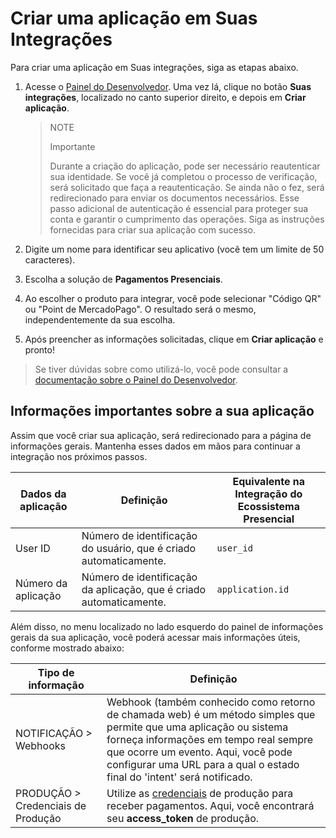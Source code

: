 # Criar uma aplicação em Suas Integrações

Para criar uma aplicação em Suas integrações, siga as etapas abaixo.

1. Acesse o [Painel do Desenvolvedor](https://www.mercadopago.com.br/developers/pt). Uma vez lá, clique no botão **Suas integrações**, localizado no canto superior direito, e depois em **Criar aplicação**. 

    > NOTE
    >
    > Importante
    >
    > Durante a criação do aplicação, pode ser necessário reautenticar sua identidade. Se você já completou o processo de verificação, será solicitado que faça a reautenticação. Se ainda não o fez, será redirecionado para enviar os documentos necessários. Esse passo adicional de autenticação é essencial para proteger sua conta e garantir o cumprimento das operações. Siga as instruções fornecidas para criar sua aplicação com sucesso.

2. Digite um nome para identificar seu aplicativo (você tem um limite de 50 caracteres). 
3. Escolha a solução de **Pagamentos Presenciais**.
4. Ao escolher o produto para integrar, você pode selecionar "Código QR" ou "Point de MercadoPago". O resultado será o mesmo, independentemente da sua escolha.
5. Após preencher as informações solicitadas, clique em **Criar aplicação** e pronto!


> Se tiver dúvidas sobre como utilizá-lo, você pode consultar a [documentação sobre o Painel do Desenvolvedor](/developers/pt/docs/ecosistema-presencial/additional-content/your-integrations/dashboard).


## Informações importantes sobre a sua aplicação

Assim que você criar sua aplicação, será redirecionado para a página de informações gerais. Mantenha esses dados em mãos para continuar a integração nos próximos passos.

| Dados da aplicação  | Definição                                                           | Equivalente na Integração do Ecossistema Presencial |
|---------------------|---------------------------------------------------------------------|---------------------------------------------------|
| User ID             | Número de identificação do usuário, que é criado automaticamente.    | `user_id`                                         |
| Número da aplicação | Número de identificação da aplicação, que é criado automaticamente.  | `application.id`                                 |


Além disso, no menu localizado no lado esquerdo do painel de informações gerais da sua aplicação, você poderá acessar mais informações úteis, conforme mostrado abaixo: 

| Tipo de informação       | Definição                                                                                           |
|--------------------------|-----------------------------------------------------------------------------------------------------|
| NOTIFICAÇÃO > Webhooks   | Webhook (também conhecido como retorno de chamada web) é um método simples que permite que uma aplicação ou sistema forneça informações em tempo real sempre que ocorre um evento. Aqui, você pode configurar uma URL para a qual o estado final do 'intent' será notificado. |
| PRODUÇÃO > Credenciais de Produção | Utilize as [credenciais](/developers/pt/docs/ecosistema-presencial/additional-content/your-integrations/credentials) de produção para receber pagamentos. Aqui, você encontrará seu **access_token** de produção. |


